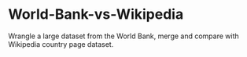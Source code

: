 # World-Bank-vs-Wikipedia
Wrangle a large dataset from the World Bank, merge and compare with Wikipedia country page dataset.
